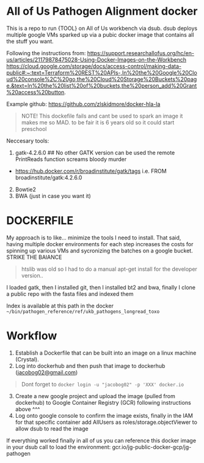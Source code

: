 # All of Us Pathogen Alignment docker 

This is a repo to run {TOOL} on All of Us workbench via dsub. 
dsub deploys multiple google VMs sparked up via a pubic docker image that contains all the stuff you want. 


Following the instructions from: https://support.researchallofus.org/hc/en-us/articles/21179878475028-Using-Docker-Images-on-the-Workbench
https://cloud.google.com/storage/docs/access-control/making-data-public#:~:text=Terraform%20REST%20APIs-,In%20the%20Google%20Cloud%20console%2C%20go,the%20Cloud%20Storage%20Buckets%20page.&text=In%20the%20list%20of%20buckets,the%20person_add%20Grant%20access%20button.

Example github: https://github.com/zlskidmore/docker-hla-la
> NOTE! This dockefile fails and cant be used to spark an image it makes me so MAD. to be fair it is 6 years old so it could start preschool

Neccesary tools: 
1) gatk-4.2.6.0 ## No other GATK version can be used the remote PrintReads function screams bloody murder
* https://hub.docker.com/r/broadinstitute/gatk/tags
i.e. FROM broadinstitute/gatk:4.2.6.0
2) Bowtie2 
3) BWA (just in case you want it) 

# DOCKERFILE
My approach is to like... minimize the tools I need to install.
That said, having multiple docker environments for each step increases the costs for spinning up various VMs and sycronizing the batches on a google bucket. STRIKE THE BAlANCE 
> htslib was old so I had to do a manual apt-get install for the developer version.. 

I loaded gatk, then I installed git, then I installed bt2 and bwa, finally I clone a public repo with the fasta files and indexed them

Index is available at this path in the docker 
`~/bin/pathogen_reference/ref/ukb_pathogens_longread_toxo` 

# Workflow 

1) Establish a Dockerfile that can be built into an image on a linux machine (Crystal). 
2) Log into dockerhub and then push that image to dockerhub (jacobog02@gmail.com) 
> Dont forget to `docker login -u "jacobog02" -p 'XXX' docker.io`
3) Create a new google project and upload the image (pulled from dockerhub) to Google Container Registry (GCR) following instructions above ^^^ 
4) Log onto google console to confirm the image exists, finally in the IAM for that specific container add AllUsers as roles/storage.objectViewer to allow dsub to read the image

If everything worked finally in all of us you can reference this docker image in your dsub call to load the environment: gcr.io/jg-public-docker-gcp/jg-pathogen

